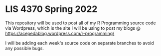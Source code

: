 # LIS 4370 Spring 2022

This repository will be used to post all of my R Programming source code via Wordpress, which is the site I will be using to post my blogs @ https://acepedablog.wordpress.com/r-programming/

I will be adding each week's source code on separate branches to avoid any possible bugs.
